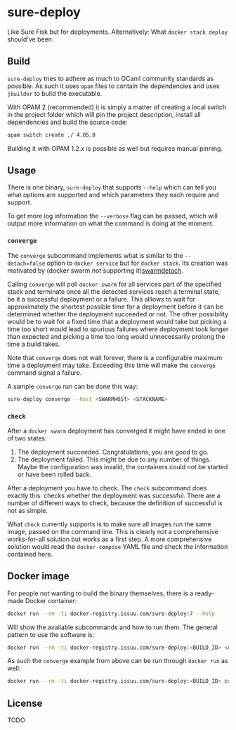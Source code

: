 # sure-deploy

Like Sure Fisk but for deployments. Alternatively: What `docker stack deploy`
should've been.

## Build

`sure-deploy` tries to adhere as much to OCaml community standards as possible.
As such it uses `opam` files to contain the dependencies and uses `jbuilder` to
build the executable.

With OPAM 2 (recommended) it is simply a matter of creating a local switch in
the project folder which will pin the project description, install all
dependencies and build the source code:

```sh
opam switch create ./ 4.05.0
```

Building it with OPAM 1.2.x is possible as well but requires manual pinning.

## Usage

There is one binary, `sure-deploy` that supports `--help` which can tell you
what options are supported and which parameters they each require and support.

To get more log information the `--verbose` flag can be passed, which will
output more information on what the command is doing at the moment.

### `converge`

The `converge` subcommand implements what is similar to the `--detach=false`
option to `docker service` but for `docker stack`. Its creation was motivated
by (docker swarm not supporting it)[swarmdetach].

Calling `converge` will poll `docker swarm` for all services part of the
specified stack and terminate once all the detected services reach a terminal
state, be it a successful deployment or a failure. This alllows to wait for
approximately the shortest possible time for a deployment before it can be
determined whether the deployment succeeded or not. The other possibility would
be to wait for a fixed time that a deployment would take but picking a time too
short would lead to spurious failures where deployment took longer than
expected and picking a time too long would unnecessarily prolong the time a
build takes.

Note that `converge` does not wait forever, there is a configurable maximum
time a deployment may take. Exceeding this time will make the `converge`
command signal a failure.

A sample `converge` run can be done this way:

```sh
sure-deploy converge --host <SWARMHOST> <STACKNAME>
```

### `check`

After a `docker swarm` deployment has converged it might have ended in one of
two states:

1. The deployment succeeded. Congratulations, you are good to go.
2. The deployment failed. This might be due to any number of things. Maybe the
   configuration was invalid, the containers could not be started or have been
   rolled back.

After a deployment you have to check. The `check` subcommand does exactly this:
checks whether the deployment was successful. There are a number of different
ways to check, because the definition of successful is not as simple.

What `check` currently supports is to make sure all images run the same image,
passed on the command line. This is clearly not a comprehensive works-for-all
solution but works as a first step. A more comprehensive solution would read
the `docker-compose` YAML file and check the information contained here.

## Docker image

For people not wanting to build the binary themselves, there is a ready-made
Docker container:

```sh
docker run --rm -ti docker-registry.issuu.com/sure-deploy:7 --help
```

Will show the available subcommands and how to run them. The general pattern to
use the software is:

```sh
docker run --rm -ti docker-registry.issuu.com/sure-deploy:<BUILD_ID> <ARGUMENTS_TO_SURE_DEPLOY>
```

As such the `converge` example from above can be run through `docker run` as well:

```sh
docker run --rm -ti docker-registry.issuu.com/sure-deploy:<BUILD_ID> converge --host <SWARMHOST> <STACKNAME>
```

## License

TODO

[swarmdetach]: https://github.com/docker/cli/issues/373
